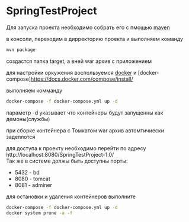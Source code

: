 # SpringTestProject
Для запуска проекта необходимо собрать его с пмощью [maven](https://www.apache-maven.ru/install.html)

в консоли, переходим в дирректорию проекта и выполняем команду
  ```bash
  mvn package
  ```
создастся папка target, а вней war архив с приложением

для настройки оркужения воспользуемся [docker](https://docs.docker.com/install/) и [docker-compose]https://docs.docker.com/compose/install/

выполняем комманду

  ```bash
  docker-compose -f docker-compose.yml up -d
  ```
параметр -d указывает что контейнеры будут запущенны как демоны(службы)
  
при сборке контейнера с Томкатом war архив автомтичиески задеплотся
  
для доступа к проекту необходимо перейти по адресу http://localhost:8080/SpringTestProject-1.0/  
  Так же в системе должы быть доступны порты: 
  * 5432 - bd 
  * 8080 - tomcat
  * 8081 - adminer

для остановки и удаления контейнеров выполните
  ```bash
  docker-compose -f docker-compose.yml up -d
  docker system prune -a -f
  ```
